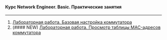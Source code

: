#### Курс Network Engineer. Basic. Практические занятия
____

1. [Лабораторная работа. Базовая настройка коммутатора](Lab_1)
2. (#### NEW) [Лабораторная работа. Просмотр таблицы MAC-адресов коммутатора](Lab_2)